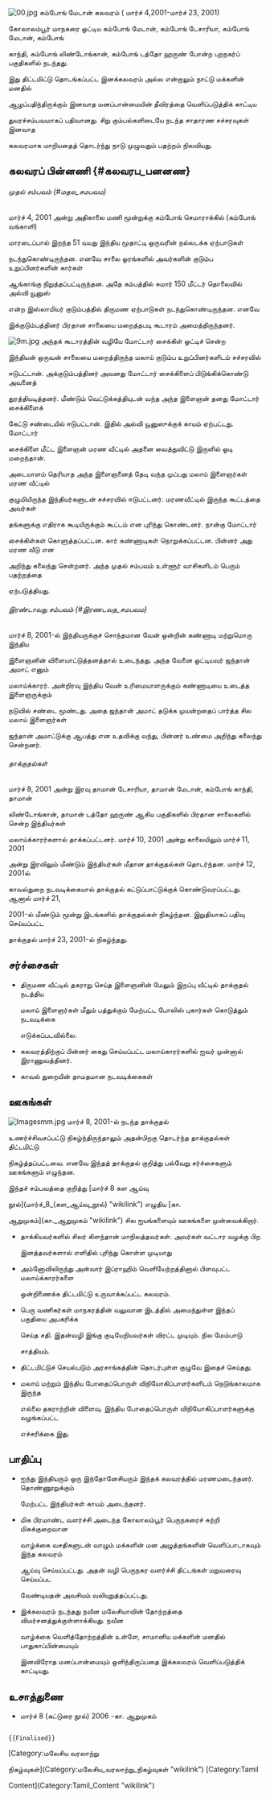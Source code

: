 ![](00.jpg "00.jpg") கம்போங் மேடான் கலவரம் ( மார்ச் 4,2001-மார்ச் 23, 2001)
கோலாலம்பூர் மாநகரை ஒட்டிய கம்போங் மேடான், கம்போங் டேசாரியா, கம்போங் மேடான், கம்போங்
காந்தி, கம்போங் லிண்டோங்கான், கம்போங் டத்தோ ஹருண் போன்ற புறநகர்ப் பகுதிகளில் நடந்தது.
இது திட்டமிட்டு தொடங்கப்பட்ட இனக்கலவரம் அல்ல என்றாலும் நாட்டு மக்களின் மனதில்
ஆழப்பதிந்திருக்கும் இனவாத மனப்பான்மையின் தீவிரத்தை வெளிப்படுத்திக் காட்டிய
துயரச்சம்பவமாகப் பதிவானது. சிறு கும்பல்களிடையே நடந்த சாதாரண சச்சரவுகள் இனவாத
கலவரமாக மாறியதைத் தொடர்ந்து நாடு முழுவதும் பதற்றம் நிலவியது.

## கலவரப் பின்னணி {#கலவரப_பனனண}

###### முதல் சம்பவம் {#மதல_சமபவம}

மார்ச் 4, 2001 அன்று அதிகாலை மணி மூன்றுக்கு கம்போங் செமாராக்கில் (கம்போங் வங்காளி)
மாரடைப்பால் இறந்த 51 வயது இந்திய மூதாட்டி ஒருவரின் நல்லடக்க ஏற்பாடுகள்
நடந்துகொண்டிருந்தன. எனவே சாலை ஓரங்களில் அவர்களின் குடும்ப உறுப்பினர்களின் கார்கள்
ஆங்காங்கு நிறுத்தப்பட்டிருந்தன. அதே கம்பத்தில் சுமார் 150 மீட்டர் தொலைவில் அல்வி யூனுஸ்
என்ற இஸ்லாமியர் குடும்பத்தில் திருமண ஏற்பாடுகள் நடந்துகொண்டிருந்தன. எனவே
இக்குடும்பத்தினர் பிரதான சாலையை மறைத்தபடி கூடாரம் அமைத்திருந்தனர்.
![](9m.jpg "9m.jpg") அந்தக் கூடாரத்தின் வழியே மோட்டார் சைக்கிள் ஓட்டிச் சென்ற
இந்தியன் ஒருவன் சாலையை மறைத்திருந்த மலாய் குடும்ப உறுப்பினர்களிடம் சச்சரவில்
ஈடுபட்டான். அக்குடும்பத்தினர் அவனது மோட்டார் சைக்கிளைப் பிடுங்கிக்கொண்டு அவனைத்
துரத்தியடித்தனர். மீண்டும் வெட்டுக்கத்தியுடன் வந்த அந்த இளைஞன் தனது மோட்டார் சைக்கிளைக்
கேட்டு சண்டையில் ஈடுபட்டான். இதில் அல்வி யூனுஸுக்குக் காயம் ஏற்பட்டது. மோட்டார்
சைக்கிளை மீட்ட இளைஞன் மரண வீட்டில் அதனை வைத்துவிட்டு இருளில் ஓடி மறைந்தான்.

அடையாளம் தெரியாத அந்த இளைஞனைத் தேடி வந்த முப்பது மலாய் இளைஞர்கள் மரண வீட்டில்
குழுமியிருந்த இந்தியர்களுடன் சச்சரவில் ஈடுபட்டனர். மரணவீட்டில் இருந்த கூட்டத்தை அவர்கள்
தங்களுக்கு எதிராக கூடியிருக்கும் கூட்டம் என புரிந்து கொண்டனர். நான்கு மோட்டார்
சைக்கிள்கள் கொளுத்தப்பட்டன. கார் கண்ணாடிகள் நொறுக்கப்பட்டன. பின்னர் அது மரண வீடு என
அறிந்து கலைந்து சென்றனர். அந்த முதல் சம்பவம் உள்ளூர் வாசிகளிடம் பெரும் பதற்றத்தை
ஏற்படுத்தியது.

###### இரண்டாவது சம்பவம் {#இரணடவத_சமபவம}

மார்ச் 8, 2001-ல் இந்தியருக்குச் சொந்தமான வேன் ஒன்றின் கண்ணாடி மற்றுமொரு இந்திய
இளைஞனின் விளையாட்டுத்தனத்தால் உடைந்தது. அந்த வேனை ஓட்டியவர் ஜந்தான் அமாட் எனும்
மலாய்க்காரர். அன்றிரவு இந்திய வேன் உரிமையாளருக்கும் கண்ணாடியை உடைத்த இளைஞருக்கும்
நடுவில் சண்டை மூண்டது. அதை ஜந்தான் அமாட் தடுக்க முயன்றதைப் பார்த்த சில மலாய் இளைஞர்கள்
ஜந்தான் அமாட்டுக்கு ஆபத்து என உதவிக்கு வந்து, பின்னர் உண்மை அறிந்து கலைந்து சென்றனர்.

###### தாக்குதல்கள்

மார்ச் 8, 2001 அன்று இரவு தாமான் டேசாரியா, தாமான் மேடான், கம்போங் காந்தி, தாமான்
லிண்டோங்கான், தாமான் டத்தோ ஹருண் ஆகிய பகுதிகளில் பிரதான சாலைகளில் சென்ற இந்தியர்கள்
மலாய்க்காரர்களால் தாக்கப்பட்டனர். மார்ச் 10, 2001 அன்று காலையிலும் மார்ச் 11, 2001
அன்று இரவிலும் மீண்டும் இந்தியர்கள் மீதான தாக்குதல்கள் தொடர்ந்தன. மார்ச் 12, 2001ல்
காவல்துறை நடவடிக்கையால் தாக்குதல் கட்டுப்பாட்டுக்குக் கொண்டுவரப்பட்டது. ஆனால் மார்ச் 21,
2001-ல் மீண்டும் மூன்று இடங்களில் தாக்குதல்கள் நிகழ்ந்தன. இறுதியாகப் பதிவு செய்யப்பட்ட
தாக்குதல் மார்ச் 23, 2001-ல் நிகழ்ந்தது.

## சர்ச்சைகள்

-   திருமண வீட்டில் தகராறு செய்த இளைஞனின் மேலும் இறப்பு வீட்டில் தாக்குதல் நடத்திய
    மலாய் இளைஞர்கள் மீதும் பத்துக்கும் மேற்பட்ட போலிஸ் புகார்கள் கொடுத்தும் நடவடிக்கை
    எடுக்கப்படவில்லை.
-   கலவரத்திற்குப் பின்னர் கைது செய்யப்பட்ட மலாய்காரர்களில் ஐவர் முன்னால் இராணுவத்தினர்.
-   காவல் துறையின் தாமதமான நடவடிக்கைகள்

## ஊகங்கள்

![](Imagesmm.jpg "Imagesmm.jpg") மார்ச் 8, 2001-ல் நடந்த தாக்குதல்
உணர்ச்சிவசப்பட்டு நிகழ்ந்திருந்தாலும் அதன்பிறகு தொடர்ந்த தாக்குதல்கள் திட்டமிட்டு
நிகழ்த்தப்பட்டவை. எனவே இந்தத் தாக்குதல் குறித்து பல்வேறு சர்ச்சைகளும் ஊகங்களும் எழுந்தன.
இந்தச் சம்பவத்தை குறித்து [மார்ச் 8 கள ஆய்வு
நூல்](மார்ச்_8_(கள_ஆய்வு_நூல்) "wikilink") எழுதிய [கா.
ஆறுமுகம்](கா._ஆறுமுகம் "wikilink") சில ஐயங்களையும் ஊகங்களை முன்வைக்கிறார்.

-   தாக்கியவர்களில் சிலர் கிளந்தான் மாநிலத்தவர்கள். அவர்கள் வட்டார வழக்கு பிற
    இனத்தவர்களால் எளிதில் புரிந்து கொள்ள முடியாது
-   அம்னோவிலிருந்து அன்வார் இப்ராஹிம் வெளியேற்றத்தினால் பிளவுபட்ட மலாய்க்காரர்களை
    ஒன்றிணைக்க திட்டமிட்டு உருவாக்கப்பட்ட கலவரம்.
-   பெரு வணிகர்கள் மாநகரத்தின் வலுவான இடத்தில் அமைந்துள்ள இந்தப் பகுதியை அபகரிக்க
    செய்த சதி. இதன்வழி இங்கு குடியேறியவர்கள் விரட்ட முடியும். நில மேம்பாடு
    சாத்தியம்.
-   திட்டமிட்டுச் செயல்படும் அரசாங்கத்தின் தொடர்புள்ள குழுவே இதைச் செய்தது.
-   மலாய் மற்றும் இந்திய போதைப்பொருள் விநியோகிப்பாளர்களிடம் நெடுங்காலமாக இருந்த
    எல்லை தகராற்றின் விளைவு. இந்திய போதைப்பொருள் விநியோகிப்பாளர்களுக்கு வழங்கப்பட்ட
    எச்சரிக்கை இது.

## பாதிப்பு

-   ஐந்து இந்தியரும் ஒரு இந்தோனேசியரும் இந்தக் கலவரத்தில் மரணமடைந்தனர். தொண்ணூறுக்கும்
    மேற்பட்ட இந்தியர்கள் காயம் அடைந்தனர்.
-   மிக பிரமாண்ட வளர்ச்சி அடைந்த கோலாலம்பூர் பெருநகரைச் சுற்றி மிகக்குறைவான
    வாழ்க்கை வசதிகளுடன் வாழும் மக்களின் மன அழுத்தங்களின் வெளிப்பாடாகவும் இந்த கலவரம்
    ஆய்வு செய்யப்பட்டது. அதன் வழி பெருநகர வளர்ச்சி திட்டங்கள் மறுவரைவு செய்யப்பட
    வேண்டியதன் அவசியம் வலியுறுத்தப்பட்டது.
-   இக்கலவரம் நடந்தது நவீன மலேசியாவின் தோற்றத்தை விமர்சனத்துக்குள்ளாக்கியது. நவீன
    வாழ்க்கை வெளித்தோற்றத்தின் உள்ளே, சாமானிய மக்களின் மனதில் பாதுகாப்பின்மையும்
    இனவிரோத மனப்பான்மையும் ஒளிந்திருப்பதை இக்கலவரம் வெளிப்படுத்திக் காட்டியது.

## உசாத்துணை

-   மார்ச் 8 (கட்டுரை நூல்) 2006 -கா. ஆறுமுகம்

```{=mediawiki}
{{Finalised}}
```
[Category:மலேசிய வரலாற்று
நிகழ்வுகள்](Category:மலேசிய_வரலாற்று_நிகழ்வுகள் "wikilink") [Category:Tamil
Content](Category:Tamil_Content "wikilink")
